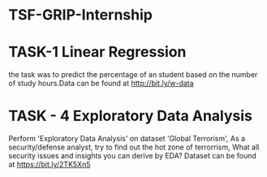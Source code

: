 # TSF-GRIP-Internship
# TASK-1 Linear Regression
the task was to predict the percentage of an student based on the number of study hours.Data can be found at http://bit.ly/w-data
# TASK - 4 Exploratory Data Analysis 
Perform 'Exploratory Data Analysis' on dataset 'Global Terrorism', 
As a security/defense analyst, try to find out the hot zone of terrorrism, 
What all security issues and insights you can derive by EDA?
Dataset can be found at https://bit.ly/2TK5Xn5
